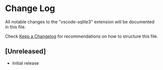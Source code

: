 # Change Log

All notable changes to the "vscode-sqlite3" extension will be documented in this file.

Check [Keep a Changelog](http://keepachangelog.com/) for recommendations on how to structure this file.

## [Unreleased]

- Initial release